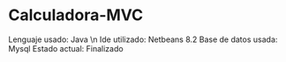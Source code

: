 # Calculadora-MVC
Lenguaje usado: Java \n
Ide utilizado: Netbeans 8.2
Base de datos usada: Mysql
Estado actual: Finalizado

